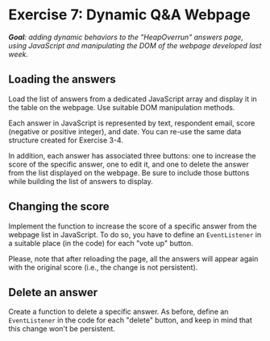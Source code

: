 # Exercise 7: Dynamic Q&A Webpage

_**Goal**: adding dynamic behaviors to the "HeapOverrun" answers page, using JavaScript and manipulating the DOM of the webpage developed last week._

## Loading the answers

Load the list of answers from a dedicated JavaScript array and display it in the table on the webpage. Use suitable DOM manipulation methods.

Each answer in JavaScript is represented by text, respondent email, score (negative or positive integer), and date. You can re-use the same data structure created for Exercise 3-4.

In addition, each answer has associated three buttons: one to increase the score of the specific answer, one to edit it, and one to delete the answer from the list displayed on the webpage. Be sure to include those buttons while building the list of answers to display.

## Changing the score

Implement the function to increase the score of a specific answer from the webpage list in JavaScript. To do so, you have to define an `EventListener` in a suitable place (in the code) for each "vote up" button.

Please, note that after reloading the page, all the answers will appear again with the original score (i.e., the change is not persistent).

## Delete an answer

Create a function to delete a specific answer. As before, define an `EventListener` in the code for each "delete" button, and keep in mind that this change won't be persistent.
